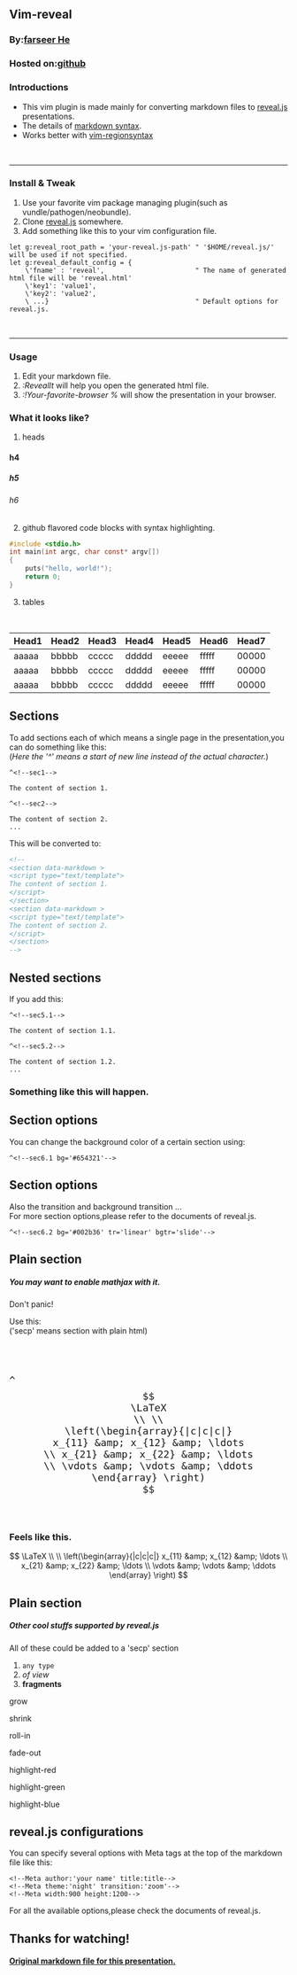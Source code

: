 <!--Meta author:'Faseer He' theme:night title:vim-reveal-->
<!--sec1-->
## Vim-reveal

### By:[farseer He](https://github.com/farseer90718)
### Hosted on:[github](https://github.com/farseer90718/vim-reveal)

<!--sec2-->
### Introductions

* This vim plugin is made mainly for converting markdown files to [reveal.js](https://github.com/hakimel/reveal.js) presentations.
* The details of [markdown syntax](http://daringfireball.net/projects/markdown/syntax).
* Works better with [vim-regionsyntax](https://github.com/farseer90718/vim-regionsyntax)

<br/><hr/>

### Install & Tweak

1. Use your favorite vim package managing plugin(such as vundle/pathogen/neobundle).
2. Clone [reveal.js](https://github.com/hakimel/reveal.js) somewhere.
3. Add something like this to your vim configuration file.

```vim
let g:reveal_root_path = 'your-reveal.js-path' " '$HOME/reveal.js/' will be used if not specified.
let g:reveal_default_config = {
    \'fname' : 'reveal',                       " The name of generated html file will be 'reveal.html'
    \'key1': 'value1',
    \'key2': 'value2',
    \ ...}                                     " Default options for reveal.js.
```

<br/><hr/>

### Usage

1. Edit your markdown file.
2. _:RevealIt_  will help you open the generated html file.
3. _:!Your-favorite-browser %_  will show the presentation in your browser.

<!--sec3-->
### What it looks like?

1. heads
#### h4
##### h5
###### h6

2. github flavored code blocks with syntax highlighting.
``` c
#include <stdio.h>
int main(int argc, char const* argv[])
{
    puts("hello, world!");
    return 0;
}
```
3. tables

<br/>

| Head1 | Head2 | Head3 | Head4 | Head5 | Head6 | Head7 |
| ----- | ----- | ----- | ----- | ----- | ----- | ----- |
| aaaaa | bbbbb | ccccc | ddddd | eeeee | fffff | 00000 |
| aaaaa | bbbbb | ccccc | ddddd | eeeee | fffff | 00000 |
| aaaaa | bbbbb | ccccc | ddddd | eeeee | fffff | 00000 |

<!--sec4-->
## Sections

To add sections each of which means a single page in the presentation,you can do something like this:
<br/>
(_Here the '^' means a start of new line instead of the actual character._)

```
^<!--sec1-->

The content of section 1.

^<!--sec2-->

The content of section 2.
...
```
This will be converted to:

``` html
<!--
<section data-markdown >
<script type="text/template">
The content of section 1.
</script>
</section>
<section data-markdown >
<script type="text/template">
The content of section 2.
</script>
</section>
-->
```

<!--sec5.1-->
## Nested sections
If you add this:

```
^<!--sec5.1-->

The content of section 1.1.

^<!--sec5.2-->

The content of section 1.2.
...
```

<!--sec5.2-->
### Something like this will happen.


<!--sec6.1 bg='#654321'-->
## Section options

You can change the background color of a certain section using:
```
^<!--sec6.1 bg='#654321'-->
```

<!--sec6.2 bg='#002b36' tr='linear' bgtr='slide'-->
## Section options

Also the transition and background transition ...
<br/>
For more section options,please refer to the documents of reveal.js.
```
^<!--sec6.2 bg='#002b36' tr='linear' bgtr='slide'-->
```

<!--secp7.1-->
<h2>Plain section</h2>
<h5>You may want to enable mathjax with it.</h5>
Don't panic!
<p>Use this:<br/>('secp' means section with plain html)</p>
<pre><code data-trim contenteditable style="font-size: 18px; margin-top: 20px;">

^<!--secp7-->
$$
\LaTeX
\\ \\
\left(\begin{array}{|c|c|c|}
x_{11} &amp; x_{12} &amp; \ldots
\\ x_{21} &amp; x_{22} &amp; \ldots
\\ \vdots &amp; \vdots &amp; \ddots
\end{array} \right)
$$
</code></pre>

<!--secp7.2-->
<h3>Feels like this.</h3>

$$
\LaTeX
\\ \\
\left(\begin{array}{|c|c|c|}
x_{11} &amp; x_{12} &amp; \ldots
\\ x_{21} &amp; x_{22} &amp; \ldots
\\ \vdots &amp; \vdots &amp; \ddots
\end{array} \right)
$$

<!--secp7.2-->
<h2>Plain section</h2>
<h5>Other cool stuffs supported by reveal.js</h5>
<p>All of these could be added to a 'secp' section</p>
<ol>
<li class="fragment"><code>any type</code></li>
<li class="fragment"><em>of view</em></li>
<li class="fragment"><strong>fragments</strong></li>
</ol>
<p class="fragment grow">grow</p>
<p class="fragment shrink">shrink</p>
<p class="fragment roll-in">roll-in</p>
<p class="fragment fade-out">fade-out</p>
<p class="fragment highlight-red">highlight-red</p>
<p class="fragment highlight-green">highlight-green</p>
<p class="fragment highlight-blue">highlight-blue</p>

<!--sec8-->
## reveal.js configurations

You can specify several options with Meta tags at the top of the markdown file like this:
```
<!--Meta author:'your name' title:title-->
<!--Meta theme:'night' transition:'zoom'-->
<!--Meta width:900 height:1200-->
```
For all the available options,please check the documents of reveal.js.

<!--sec9-->
<h2> Thanks for watching! </h2>
<h4><a href="https://raw.github.com/farseer90718/vim-reveal/master/test/vim-reveal.md">Original markdown file for this presentation.</a></h4>
